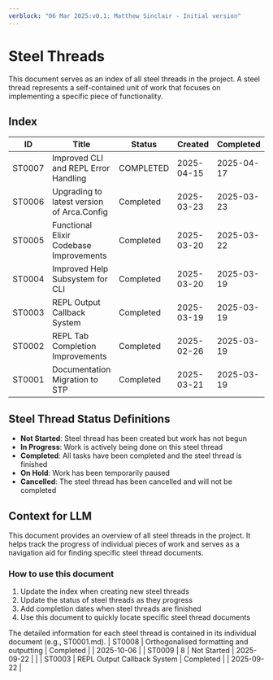 ```yaml
---
verblock: "06 Mar 2025:v0.1: Matthew Sinclair - Initial version"
---
```

# Steel Threads

This document serves as an index of all steel threads in the project. A steel thread represents a self-contained unit of work that focuses on implementing a specific piece of functionality.

## Index

<!-- BEGIN: STEEL_THREAD_INDEX -->
ID         | Title                                                      | Status           | Created    | Completed 
-----------|------------------------------------------------------------|------------------|------------|-----------
ST0007     | Improved CLI and REPL Error Handling                       | COMPLETED        | 2025-04-15 | 2025-04-17
ST0006     | Upgrading to latest version of Arca.Config                 | Completed        | 2025-03-23 | 2025-03-23
ST0005     | Functional Elixir Codebase Improvements                    | Completed        | 2025-03-20 | 2025-03-22
ST0004     | Improved Help Subsystem for CLI                            | Completed        | 2025-03-20 | 2025-03-19
ST0003     | REPL Output Callback System                                | Completed        | 2025-03-19 | 2025-03-19
ST0002     | REPL Tab Completion Improvements                           | Completed        | 2025-02-26 | 2025-03-19
ST0001     | Documentation Migration to STP                             | Completed        | 2025-03-21 | 2025-03-19
<!-- END: STEEL_THREAD_INDEX -->

## Steel Thread Status Definitions

- **Not Started**: Steel thread has been created but work has not begun
- **In Progress**: Work is actively being done on this steel thread
- **Completed**: All tasks have been completed and the steel thread is finished
- **On Hold**: Work has been temporarily paused
- **Cancelled**: The steel thread has been cancelled and will not be completed

## Context for LLM

This document provides an overview of all steel threads in the project. It helps track the progress of individual pieces of work and serves as a navigation aid for finding specific steel thread documents.

### How to use this document

1. Update the index when creating new steel threads
2. Update the status of steel threads as they progress
3. Add completion dates when steel threads are finished
4. Use this document to quickly locate specific steel thread documents

The detailed information for each steel thread is contained in its individual document (e.g., ST0001.md).
| ST0008 | Orthogonalised formatting and outputting | Completed |  | 2025-10-06 |
| ST0009 | 8 | Not Started | 2025-09-22 |  |
| ST0003 | REPL Output Callback System | Completed |  | 2025-09-22 |
